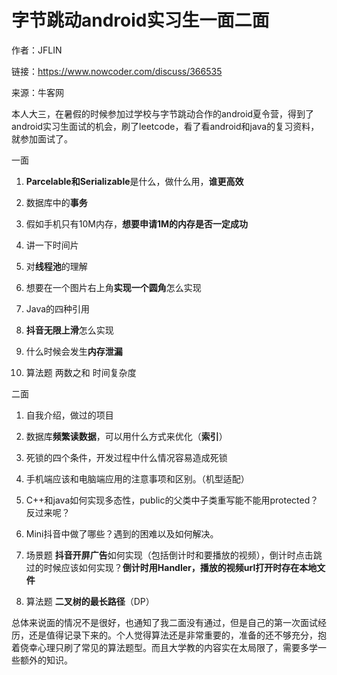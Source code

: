 # 字节跳动android实习生一面二面

作者：JFLIN

链接：https://www.nowcoder.com/discuss/366535

来源：牛客网



本人大三，在暑假的时候参加过学校与字节跳动合作的android夏令营，得到了android实习生面试的机会，刷了leetcode，看了看android和java的复习资料，就参加面试了。

一面

1. **Parcelable和Serializable**是什么，做什么用，**谁更高效**

2. 数据库中的**事务**

3. 假如手机只有10M内存，**想要申请1M的内存是否一定成功**

4. 讲一下时间片

5. 对**线程池**的理解

6. 想要在一个图片右上角**实现一个圆角**怎么实现

7. Java的四种引用

8. **抖音无限上滑**怎么实现

9. 什么时候会发生**内存泄漏**

10. 算法题 两数之和 时间复杂度

二面

1. 自我介绍，做过的项目

2. 数据库**频繁读数据**，可以用什么方式来优化（**索引**）

3. 死锁的四个条件，开发过程中什么情况容易造成死锁

4. 手机端应该和电脑端应用的注意事项和区别。（机型适配）

5. C++和java如何实现多态性，public的父类中子类重写能不能用protected？反过来呢？

6. Mini抖音中做了哪些？遇到的困难以及如何解决。

7. 场景题 **抖音开屏广告**如何实现（包括倒计时和要播放的视频），倒计时点击跳过的时候应该如何实现？**倒计时用Handler，播放的视频url打开时存在本地文件**

8. 算法题 **二叉树的最长路径**（DP）

总体来说面的情况不是很好，也通知了我二面没有通过，但是自己的第一次面试经历，还是值得记录下来的。个人觉得算法还是非常重要的，准备的还不够充分，抱着侥幸心理只刷了常见的算法题型。而且大学教的内容实在太局限了，需要多学一些额外的知识。

